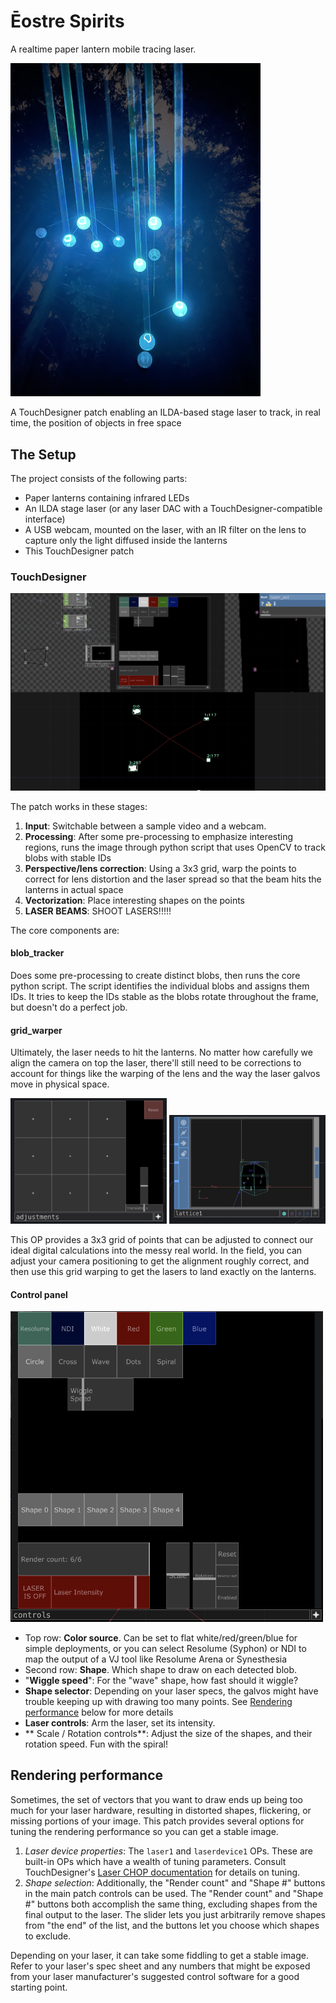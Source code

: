 # Ēostre Spirits

A realtime paper lantern mobile tracing laser.

<img src="media/deployed.jpg" width="400" />

A TouchDesigner patch enabling an ILDA-based stage laser to track, in real time, the position of objects in free space

## The Setup

The project consists of the following parts:

- Paper lanterns containing infrared LEDs
- An ILDA stage laser (or any laser DAC with a TouchDesigner-compatible interface)
- A USB webcam, mounted on the laser, with an IR filter on the lens to capture only the light diffused inside the lanterns
- This TouchDesigner patch

### TouchDesigner

<img src="media/patch.png" />

The patch works in these stages:

1. **Input**: Switchable between a sample video and a webcam.
2. **Processing**: After some pre-processing to emphasize interesting regions, runs the image through python script that uses OpenCV to track blobs with stable IDs
3. **Perspective/lens correction**: Using a 3x3 grid, warp the points to correct for lens distortion and the laser spread so that the beam hits the lanterns in actual space
4. **Vectorization**: Place interesting shapes on the points
5. **LASER BEAMS**: SHOOT LASERS!!!!!

The core components are:

#### blob_tracker

Does some pre-processing to create distinct blobs, then runs the core python script. The script identifies the individual blobs and assigns them IDs. It tries to keep the IDs stable as the blobs rotate throughout the frame, but doesn't do a perfect job.

#### grid_warper

Ultimately, the laser needs to hit the lanterns. No matter how carefully we align the camera on top the laser, there'll still need to be corrections to account for things like the warping of the lens and the way the laser galvos move in physical space.

<img src="media/adjustments.png" width="250" /> <img src="media/warped.png" width="250" />

This OP provides a 3x3 grid of points that can be adjusted to connect our ideal digital calculations into the messy real world. In the field, you can adjust your camera positioning to get the alignment roughly correct, and then use this grid warping to get the lasers to land exactly on the lanterns.

#### Control panel


<img src="media/controls.png" width="500" />

- Top row: **Color source**. Can be set to flat white/red/green/blue for simple deployments, or you can select Resolume (Syphon) or NDI to map the output of a VJ tool like Resolume Arena or Synesthesia 
- Second row: **Shape**. Which shape to draw on each detected blob.
- "**Wiggle speed**": For the "wave" shape, how fast should it wiggle?
- **Shape selector**: Depending on your laser specs, the galvos might have trouble keeping up with drawing too many points. See [Rendering performance](#rendering-performance) below for more details
- **Laser controls**: Arm the laser, set its intensity.
- ** Scale / Rotation controls**: Adjust the size of the shapes, and their rotation speed. Fun with the spiral!

## Rendering performance

Sometimes, the set of vectors that you want to draw ends up being too much for your laser hardware, resulting in distorted shapes, flickering, or missing portions of your image. This patch provides several options for tuning the rendering performance so you can get a stable image.

1. *Laser device properties*: The `laser1` and `laserdevice1` OPs. These are built-in OPs which have a wealth of tuning parameters. Consult TouchDesigner's [Laser CHOP documentation](https://docs.derivative.ca/Laser_CHOP) for details on tuning.
2. *Shape selection*: Additionally, the "Render count" and "Shape #" buttons in the main patch controls can be used. The "Render count" and "Shape #" buttons both accomplish the same thing, excluding shapes from the final output to the laser. The slider lets you just arbitrarily remove shapes from "the end" of the list, and the buttons let you choose which shapes to exclude.

Depending on your laser, it can take some fiddling to get a stable image. Refer to your laser's spec sheet and any numbers that might be exposed from your laser manufacturer's suggested control software for a good starting point.
